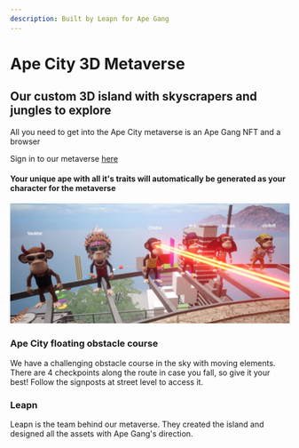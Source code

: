 ```yaml
---
description: Built by Leapn for Ape Gang
---
```


# Ape City 3D Metaverse

## Our custom 3D island with skyscrapers and jungles to explore

All you need to get into the Ape City metaverse is an Ape Gang NFT and a browser

Sign in to our metaverse [here](https://leapn.life/ape-gang/ape-city/)

#### Your unique ape with all it's traits will automatically be generated as your character for the metaverse

![Lazer eyes, fire breath and rainbow drool are animated](../.gitbook/assets/ChidzoApe.jpg)

### Ape City floating obstacle course

We have a challenging obstacle course in the sky with moving elements. There are 4 checkpoints along the route in case you fall, so give it your best! Follow the signposts at street level to access it.

### Leapn

Leapn is the team behind our metaverse. They created the island and designed all the assets with Ape Gang's direction.
